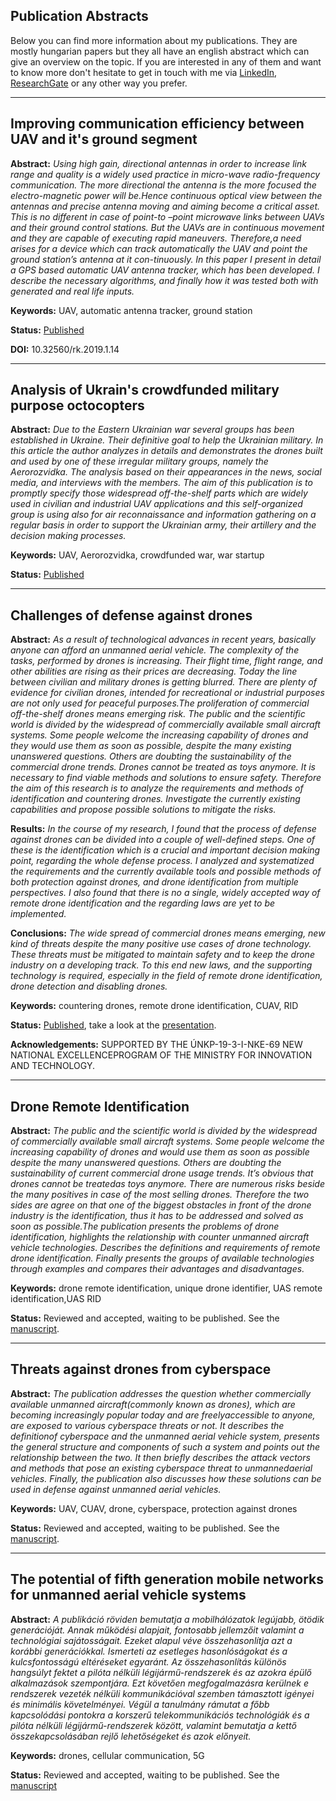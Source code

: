 ## Publication Abstracts
Below you can find more information about my publications. They are mostly hungarian papers but they all have an english abstract which can give an overview on the topic. If you are interested in any of them and want to know more don't hesitate to get in touch with me via [LinkedIn](https://www.linkedin.com/in/huszar-peter/), [ResearchGate](https://www.researchgate.net/profile/Peter_Huszar2) or any other way you prefer.

---
## Improving communication efficiency between UAV and it's ground segment
**Abstract:**
*Using high gain, directional antennas in order to increase link range and quality is a widely used practice in micro-wave radio-frequency communication. The more directional the antenna is the more focused the electro-magnetic power will be.Hence continuous optical view between the antennas and precise antenna moving and aiming become a critical asset. This is no different in case of point-to –point microwave links between UAVs and their ground control stations. But the UAVs are in continuous movement and they are capable of executing rapid maneuvers. Therefore,a need arises for a device which can track automatically the UAV and point the ground station’s antenna at it con-tinuously. In this paper I present in detail a GPS based automatic UAV antenna tracker, which has been developed. I describe the necessary algorithms, and finally how it was tested both with generated and real life inputs.*

**Keywords:** UAV, automatic antenna tracker, ground station

**Status:** [Published](https://folyoirat.ludovika.hu/index.php/reptudkoz/article/view/276)<br/>

**DOI:** 10.32560/rk.2019.1.14

---
## Analysis of Ukrain's crowdfunded military purpose octocopters
**Abstract:**
*Due to the Eastern Ukrainian war several groups has been established in Ukraine. Their definitive goal to help the Ukrainian military. In this article the author analyzes in details and demonstrates the drones built and used by one of these irregular military groups, namely the Aerorozvidka. The analysis based on their appearances in the news, social media, and interviews with the members. The aim of this publication is to promptly specify those widespread off-the-shelf parts which are widely used in civilian and industrial UAV applications and this self-organized group is using also for air reconnaissance and information gathering on a regular basis in order to support the Ukrainian army, their artillery and the decision making processes.*

**Keywords:** UAV, Aerorozvidka, crowdfunded war, war startup

**Status:** [Published](http://hadmernok.hu/192_03_huszar.pdf)

---
## Challenges of defense against drones
**Abstract:**
*As a result of technological advances in recent years, basically anyone can afford an unmanned aerial vehicle. The complexity of the tasks, performed by drones is increasing. Their flight time, flight range, and other abilities are rising as their prices are decreasing. Today the line between civilian and military drones is getting blurred. There are plenty of evidence for civilian drones, intended for recreational or industrial purposes are not only used for peaceful purposes.The proliferation of commercial off-the-shelf drones means emerging risk. The public and the scientific world is divided by the widespread of commercially available small aircraft systems. Some people welcome the increasing capability of drones and they would use them as soon as possible, despite the many existing unanswered questions. Others are doubting the sustainability of the commercial drone trends. Drones cannot be treated as toys anymore. It is necessary to find viable methods and solutions to ensure safety. Therefore the aim of this research is to analyze the requirements and methods of identification and countering drones. Investigate the currently existing capabilities and propose possible solutions to mitigate the risks.*

**Results:** *In the course of my research, I found that the process of defense against drones can be divided into a couple of well-defined steps. One of these is the identification which is a crucial and important decision making point, regarding the whole defense process. I analyzed and systematized the requirements and the currently available tools and possible methods of both protection against drones, and drone identification from multiple perspectives. I also found that there is no a single, widely accepted way of remote drone identification and the regarding laws are yet to be implemented.*

**Conclusions:** *The wide spread of commercial drones means emerging, new kind of threats despite the many positive use cases of drone technology. These threats must be mitigated to maintain safety and to keep the drone industry on a developing track. To this end new laws, and the supporting technology is required, especially in the field of remote drone identification, drone detection and disabling drones.*

**Keywords:** countering drones, remote drone identification, CUAV, RID

**Status:** [Published](http://phdpecs.hu/userfiles/files/IDK2020%20Book%20of%20Abstracts%20final.pdf), take a look at the [presentation](./pdf/Peter_Huszar_Challenges_of_defense_against_drones_IDK20_v1.pdf).

**Acknowledgements:** SUPPORTED BY THE ÚNKP-19-3-I-NKE-69 NEW NATIONAL EXCELLENCEPROGRAM OF THE MINISTRY FOR INNOVATION AND TECHNOLOGY.

---
## Drone Remote Identification
**Abstract:**
*The public and the scientific world is divided by the widespread of commercially available small aircraft systems. Some people welcome the increasing capability of drones and would use them as soon as possible despite the many unanswered questions. Others are doubting the sustainability of current commercial drone usage trends. It’s obvious that drones cannot be treatedas toys anymore. There are numerous risks beside the many positives in case of the most selling drones. Therefore the two sides are agree on that one of the biggest obstacles in front of the drone industry is the identification, thus it has to be addressed and solved as soon as possible.The publication presents the problems of drone identification, highlights the relationship with counter unmanned aircraft vehicle technologies. Describes the definitions and requirements of remote drone identification. Finally presents the groups of available technologies through examples and compares their advantages and disadvantages.*

**Keywords:** drone remote identification, unique drone identifier, UAS remote identification,UAS RID

**Status:** Reviewed and accepted, waiting to be published. See the [manuscript](./pdf/Huszar_Peter_Tavoli_dronazonositas_v4.pdf).

---
## Threats against drones from cyberspace
**Abstract:**
*The publication addresses the question whether commercially available unmanned aircraft(commonly known as drones), which are becoming increasingly popular today and are freelyaccessible to anyone, are exposed to various cyberspace threats or not. It describes the definitionof cyberspace and the unmanned aerial vehicle system, presents the general structure and components of such a system and points out the relationship between the two. It then briefly describes the attack vectors and methods that pose an existing cyberspace threat to unmannedaerial vehicles. Finally, the publication also discusses how these solutions can be used in defense against unmanned aerial vehicles.*

**Keywords:** UAV, CUAV, drone, cyberspace, protection against drones

**Status:** Reviewed and accepted, waiting to be published. See the [manuscript](./pdf/Huszar_Peter_Dronok_elleni_fenyegetesek_a_kiberterbol_v4.pdf).

---
## The potential of fifth generation mobile networks for unmanned aerial vehicle systems
**Abstract:**
*A publikáció röviden bemutatja a mobilhálózatok legújabb, ötödik generációját. Annak működési alapjait, fontosabb jellemzőit valamint a technológiai sajátosságait. Ezeket alapul véve összehasonlítja azt a korábbi generációkkal. Ismerteti az esetleges hasonlóságokat és a kulcsfontosságú eltéréseket egyaránt. Az összehasonlítás különös hangsúlyt fektet a pilóta nélküli légijármű-rendszerek és az azokra épülő alkalmazások szempontjára. Ezt követően megfogalmazásra kerülnek e rendszerek vezeték nélküli kommunikációval szemben támasztott igényei és minimális követelményei. Végül a tanulmány rámutat a főbb kapcsolódási pontokra a korszerű telekommunikációs technológiák és a pilóta nélküli légijármű-rendszerek között, valamint bemutatja a kettő összekapcsolásában rejlő lehetőségeket és azok előnyeit.*

**Keywords:** drones, cellular communication, 5G

**Status:** Reviewed and accepted, waiting to be published. See the [manuscript](./pdf/Huszar_Peter_Otodik_generacios_mobilhalozatok_es_dronok_v5.pdf)



